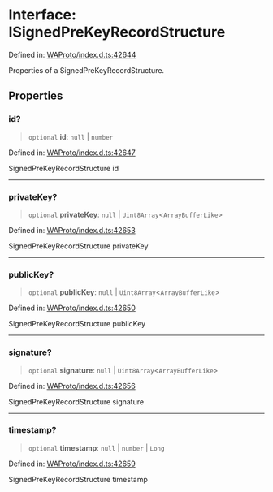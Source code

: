 # Interface: ISignedPreKeyRecordStructure

Defined in: [WAProto/index.d.ts:42644](https://github.com/Fokusdotid/bail/blob/dad8cbc7bd41e0c17126095b0fc017b92c3d85cf/WAProto/index.d.ts#L42644)

Properties of a SignedPreKeyRecordStructure.

## Properties

### id?

> `optional` **id**: `null` \| `number`

Defined in: [WAProto/index.d.ts:42647](https://github.com/Fokusdotid/bail/blob/dad8cbc7bd41e0c17126095b0fc017b92c3d85cf/WAProto/index.d.ts#L42647)

SignedPreKeyRecordStructure id

***

### privateKey?

> `optional` **privateKey**: `null` \| `Uint8Array`\<`ArrayBufferLike`\>

Defined in: [WAProto/index.d.ts:42653](https://github.com/Fokusdotid/bail/blob/dad8cbc7bd41e0c17126095b0fc017b92c3d85cf/WAProto/index.d.ts#L42653)

SignedPreKeyRecordStructure privateKey

***

### publicKey?

> `optional` **publicKey**: `null` \| `Uint8Array`\<`ArrayBufferLike`\>

Defined in: [WAProto/index.d.ts:42650](https://github.com/Fokusdotid/bail/blob/dad8cbc7bd41e0c17126095b0fc017b92c3d85cf/WAProto/index.d.ts#L42650)

SignedPreKeyRecordStructure publicKey

***

### signature?

> `optional` **signature**: `null` \| `Uint8Array`\<`ArrayBufferLike`\>

Defined in: [WAProto/index.d.ts:42656](https://github.com/Fokusdotid/bail/blob/dad8cbc7bd41e0c17126095b0fc017b92c3d85cf/WAProto/index.d.ts#L42656)

SignedPreKeyRecordStructure signature

***

### timestamp?

> `optional` **timestamp**: `null` \| `number` \| `Long`

Defined in: [WAProto/index.d.ts:42659](https://github.com/Fokusdotid/bail/blob/dad8cbc7bd41e0c17126095b0fc017b92c3d85cf/WAProto/index.d.ts#L42659)

SignedPreKeyRecordStructure timestamp
